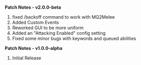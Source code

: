 **Patch Notes - v2.0.0-beta**
1. fixed /backoff command to work with MQ2Melee
2. Added Custom Events
3. Reworked GUI to be more uniform
4. Added an "Attacking Enabled" config setting
5. Fixed some minor bugs with keywords and queued abilities

**Patch Notes - v1.0.0-alpha**
1. Initial Release
